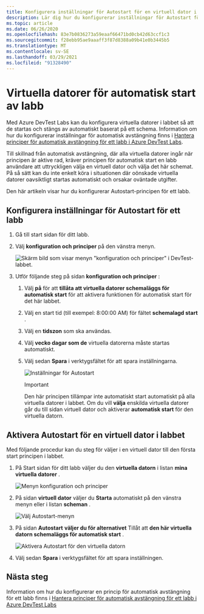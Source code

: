 ```yaml
---
title: Konfigurera inställningar för Autostart för en virtuell dator i Azure DevTest Labs | Microsoft Docs
description: Lär dig hur du konfigurerar inställningar för Autostart för virtuella datorer i ett labb. Med den här inställningen kan virtuella datorer i labbet startas automatiskt enligt ett schema.
ms.topic: article
ms.date: 06/26/2020
ms.openlocfilehash: 83e7b0836273a59eaaf66471bd0cb42d63ccf1c3
ms.sourcegitcommit: f28ebb95ae9aaaff3f87d8388a09b41e0b3445b5
ms.translationtype: MT
ms.contentlocale: sv-SE
ms.lasthandoff: 03/29/2021
ms.locfileid: "91328490"
---
```

# <a name="auto-startup-lab-virtual-machines"></a>Virtuella datorer för automatisk start av labb  
Med Azure DevTest Labs kan du konfigurera virtuella datorer i labbet så att de startas och stängs av automatiskt baserat på ett schema. Information om hur du konfigurerar inställningar för automatisk avstängning finns i [Hantera principer för automatisk avstängning för ett labb i Azure DevTest Labs](devtest-lab-auto-shutdown.md). 

Till skillnad från automatisk avstängning, där alla virtuella datorer ingår när principen är aktive rad, kräver principen för automatisk start en labb användare att uttryckligen välja en virtuell dator och välja det här schemat. På så sätt kan du inte enkelt köra i situationen där oönskade virtuella datorer oavsiktligt startas automatiskt och orsakar oväntade utgifter.

Den här artikeln visar hur du konfigurerar Autostart-principen för ett labb.

## <a name="configure-autostart-settings-for-a-lab"></a>Konfigurera inställningar för Autostart för ett labb 
1. Gå till start sidan för ditt labb. 
2. Välj **konfiguration och principer** på den vänstra menyn. 

    ![Skärm bild som visar menyn "konfiguration och principer" i DevTest-labbet.](./media/devtest-lab-auto-startup-vm/configuration-policies-menu.png)
3. Utför följande steg på sidan **konfiguration och principer** :
    
    1. Välj **på** för att **tillåta att virtuella datorer schemaläggs för automatisk start** för att aktivera funktionen för automatisk start för det här labbet. 
    2. Välj en start tid (till exempel: 8:00:00 AM) för fältet **schemalagd start** . 
    3. Välj en **tidszon** som ska användas. 
    4. Välj **vecko dagar som de** virtuella datorerna måste startas automatiskt. 
    5. Välj sedan **Spara** i verktygsfältet för att spara inställningarna. 

        ![Inställningar för Autostart](./media/devtest-lab-auto-startup-vm/auto-start-configuration.png)

        > [!IMPORTANT]
        > Den här principen tillämpar inte automatiskt start automatiskt på alla virtuella datorer i labbet. Om du vill **välja** enskilda virtuella datorer går du till sidan virtuell dator och aktiverar **automatisk start** för den virtuella datorn.

## <a name="enable-autostart-for-a-vm-in-the-lab"></a>Aktivera Autostart för en virtuell dator i labbet
Med följande procedur kan du steg för väljer i en virtuell dator till den första start principen i labbet. 

1. På Start sidan för ditt labb väljer du den **virtuella datorn** i listan **mina virtuella datorer** . 

    ![Menyn konfiguration och principer](./media/devtest-lab-auto-startup-vm/select-vm.png)
2. På sidan **virtuell dator** väljer du **Starta** automatiskt på den vänstra menyn eller i listan **scheman** . 

    ![Välj Autostart-menyn](./media/devtest-lab-auto-startup-vm/select-auto-start.png)
3. På sidan **Autostart** **väljer du för alternativet** Tillåt att **den här virtuella datorn schemaläggs för automatisk start** .

    ![Aktivera Autostart för den virtuella datorn](./media/devtest-lab-auto-startup-vm/auto-start-vm.png)
4. Välj sedan **Spara** i verktygsfältet för att spara inställningen. 


## <a name="next-steps"></a>Nästa steg
Information om hur du konfigurerar en princip för automatisk avstängning för ett labb finns i [Hantera principer för automatisk avstängning för ett labb i Azure DevTest Labs](devtest-lab-auto-shutdown.md)

